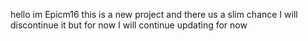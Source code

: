 hello im Epicm16 
this is a new project and there us a slim chance I will discontinue it
but for now I will continue updating for now
